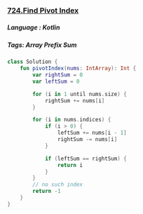 ### [724.Find Pivot Index](https://leetcode.com/problems/find-pivot-index/description/?envType=study-plan&id=level-1)

##### Language : Kotlin

##### Tags: Array Prefix Sum

```kotlin
class Solution {
    fun pivotIndex(nums: IntArray): Int {
        var rightSum = 0
        var leftSum = 0

        for (i in 1 until nums.size) {
            rightSum += nums[i]
        }

        for (i in nums.indices) {
            if (i > 0) {
                leftSum += nums[i - 1]
                rightSum -= nums[i]
            }

            if (leftSum == rightSum) {
                return i
            }
        }
        // no such index
        return -1
    }
}
```

